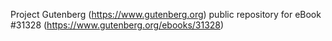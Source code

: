 Project Gutenberg (https://www.gutenberg.org) public repository for eBook #31328 (https://www.gutenberg.org/ebooks/31328)
